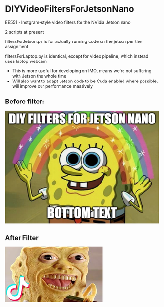 # DIYVideoFiltersForJetsonNano
EE551 - Instgram-style video filters for the NVidia Jetson nano

2 scripts at present

filtersForJetson.py is for actually running code on the jetson per the assignment

filtersForLaptop.py is identical, except for video pipeline, which instead uses laptop webcam
- This is more useful for developing on IMO, means we're not suffering with Jetson the whole time
- Will also want to adapt Jetson code to be Cuda enabled where possible, will improve our performance massively
## Before filter:
![img.png](img.png)
## After Filter
![img_1.png](img_1.png)

